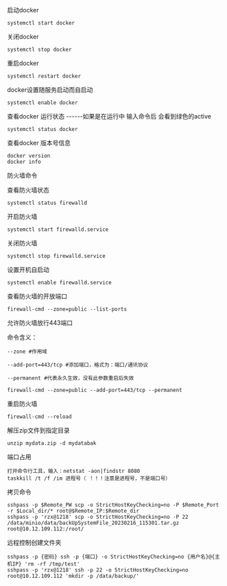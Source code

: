 启动docker
```
systemctl start docker
```

关闭docker
```
systemctl stop docker
```

重启docker
```
systemctl restart docker
```

docker设置随服务启动而自启动
```
systemctl enable docker
```

查看docker 运行状态
------如果是在运行中 输入命令后 会看到绿色的active
```
systemctl status docker
```

查看docker 版本号信息
```
docker version
docker info
```

防火墙命令

查看防火墙状态
```
systemctl status firewalld
```

开启防火墙
```
systemctl start firewalld.service
```

关闭防火墙
```
systemctl stop firewalld.service
```

设置开机自启动
```
systemctl enable firewalld.service
```

查看防火墙的开放端口
```
firewall-cmd --zone=public --list-ports
```
允许防火墙放行443端口

命令含义：
```
--zone #作用域

--add-port=443/tcp #添加端口，格式为：端口/通讯协议

--permanent #代表永久生效，没有此参数重启后失效

firewall-cmd --zone=public --add-port=443/tcp --permanent
```

重启防火墙
```
firewall-cmd --reload
```

解压zip文件到指定目录
```
unzip mydata.zip -d mydatabak
```
端口占用
```
打开命令行工具，输入：netstat -aon|findstr 8080
taskkill /t /f /im 进程号（ ！！！注意是进程号，不是端口号）
```

拷贝命令
```
sshpass -p $Remote_PW scp -o StrictHostKeyChecking=no -P $Remote_Port -r $Local_dir/* root@$Remote_IP:$Remote_dir
sshpass -p 'rzx@1218' scp -o StrictHostKeyChecking=no -P 22 /data/minio/data/backUpSystemFile_20230216_115301.tar.gz root@10.12.109.112:/root/
```

远程控制创建文件夹
```
sshpass -p {密码} ssh -p {端口} -o StrictHostKeyChecking=no {用户名}@{主机IP} 'rm -rf /tmp/test'
sshpass -p 'rzx@1218' ssh -p 22 -o StrictHostKeyChecking=no root@10.12.109.112 'mkdir -p /data/backup/' 
```